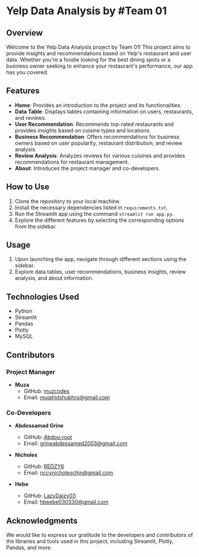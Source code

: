 # Yelp Data Analysis by #Team 01

## Overview
Welcome to the Yelp Data Analysis project by Team 01! This project aims to provide insights and recommendations based on Yelp's restaurant and user data. Whether you're a foodie looking for the best dining spots or a business owner seeking to enhance your restaurant's performance, our app has you covered.

## Features
- **Home**: Provides an introduction to the project and its functionalities.
- **Data Table**: Displays tables containing information on users, restaurants, and reviews.
- **User Recommendation**: Recommends top-rated restaurants and provides insights based on cuisine types and locations.
- **Business Recommendation**: Offers recommendations for business owners based on user popularity, restaurant distribution, and review analysis.
- **Review Analysis**: Analyzes reviews for various cuisines and provides recommendations for restaurant management.
- **About**: Introduces the project manager and co-developers.

## How to Use
1. Clone the repository to your local machine.
2. Install the necessary dependencies listed in `requirements.txt`.
3. Run the Streamlit app using the command `streamlit run app.py`.
4. Explore the different features by selecting the corresponding options from the sidebar.

## Usage
1. Upon launching the app, navigate through different sections using the sidebar.
2. Explore data tables, user recommendations, business insights, review analysis, and about information.

## Technologies Used
* Python
* Streamlit
* Pandas
* Plotly
* MySQL

## Contributors
### Project Manager
- **Muza**
  - GitHub: [muzcodes](https://github.com/muzcodes)
  - Email: mujahidshubhro@gmail.com

### Co-Developers
- **Abdessamad Grine**
  - GitHub: [Abdou-root](https://github.com/Abdou-root)
  - Email: grineabdessamed2003@gmail.com

- **Nicholes**
  - GitHub: [REDZY6](https://github.com/REDZY6)
  - Email: nccynicholeschin@gmail.com

- **Hebe**
  - GitHub: [LazyDaizy03](https://github.com/LazyDaizy03)
  - Email: hbeebe030330@gmail.com

## Acknowledgments
We would like to express our gratitude to the developers and contributors of the libraries and tools used in this project, including Streamlit, Plotly, Pandas, and more.
